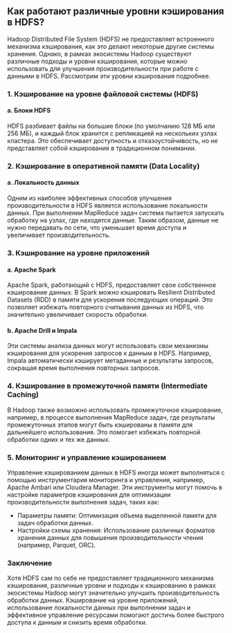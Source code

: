 ## Как работают различные уровни кэширования в HDFS?

Hadoop Distributed File System (HDFS) не предоставляет встроенного механизма кэширования, как это делают некоторые другие системы хранения. Однако, в рамках экосистемы Hadoop существуют различные подходы и уровни кэширования, которые можно использовать для улучшения производительности при работе с данными в HDFS. Рассмотрим эти уровни кэширования подробнее.

### 1. Кэширование на уровне файловой системы (HDFS)

#### a. Блоки HDFS
HDFS разбивает файлы на большие блоки (по умолчанию 128 МБ или 256 МБ), и каждый блок хранится с репликацией на нескольких узлах кластера. Это обеспечивает доступность и отказоустойчивость, но не представляет собой кэширования в традиционном понимании.

### 2. Кэширование в оперативной памяти (Data Locality)

#### a. Локальность данных
Одним из наиболее эффективных способов улучшения производительности в HDFS является использование локальности данных. При выполнении MapReduce задач система пытается запускать обработку на узлах, где находятся данные. Таким образом, данные не нужно передавать по сети, что уменьшает время доступа и увеличивает производительность.

### 3. Кэширование на уровне приложений

#### a. Apache Spark
Apache Spark, работающий с HDFS, предоставляет свое собственное кэширование данных. В Spark можно кэшировать Resilient Distributed Datasets (RDD) в памяти для ускорения последующих операций. Это позволяет избежать повторного считывания данных из HDFS, что значительно увеличивает скорость обработки.

#### b. Apache Drill и Impala
Эти системы анализа данных могут использовать свои механизмы кэширования для ускорения запросов к данным в HDFS. Например, Impala автоматически кэширует метаданные и результаты запросов, сокращая время выполнения повторных запросов.

### 4. Кэширование в промежуточной памяти (Intermediate Caching)

В Hadoop также возможно использовать промежуточное кэширование, например, в процессе выполнения MapReduce задач, где результаты промежуточных этапов могут быть кэшированы в памяти для дальнейшего использования. Это помогает избежать повторной обработки одних и тех же данных.

### 5. Мониторинг и управление кэшированием

Управление кэшированием данных в HDFS иногда может выполняться с помощью инструментария мониторинга и управления, например, Apache Ambari или Cloudera Manager. Эти инструменты могут помочь в настройке параметров кэширования для оптимизации производительности выполнения задач, таких как:

- Параметры памяти: Оптимизация объема выделенной памяти для задач обработки данных.
- Настройки схемы хранения: Использование различных форматов хранения данных для повышения производительности чтения (например, Parquet, ORC).

### Заключение

Хотя HDFS сам по себе не предоставляет традиционного механизма кэширования, различные уровни и подходы к кэшированию в рамках экосистемы Hadoop могут значительно улучшить производительность обработки данных. Кэширование на уровне приложений, использование локальности данных при выполнении задач и эффективное управление ресурсами помогают достичь более быстрого доступа к данным и снизить время обработки.